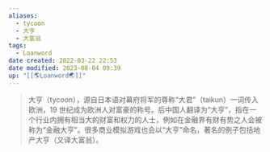 ```yaml
---
aliases:
  - tycoon
  - 大亨
  - 大富翁
tags:
  - Loanword
date created: 2022-03-22 22:53
date modified: 2023-08-04 09:39
up: "[[🌎Loanword🌏]]"
---
```




>大亨（tycoon），源自日本语对幕府将军的尊称“大君”（taikun）一词传入欧洲，19 世纪成为欧洲人对富豪的称号。后中国人翻译为“大亨”，指在一个行业内拥有相当大的财富和权力的人士，例如在金融界有财有势之人会被称为“金融大亨”。很多商业模拟游戏也会以“大亨”命名，著名的例子包括地产大亨（又译大富翁）。

